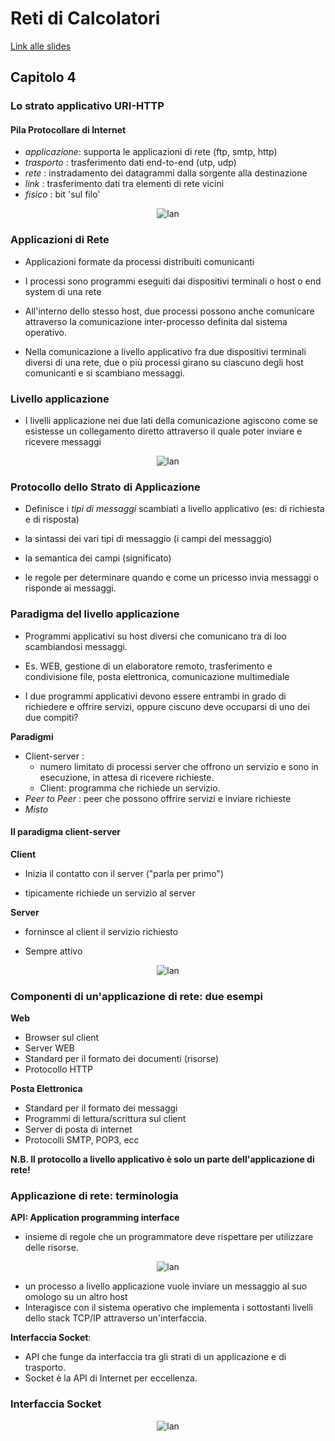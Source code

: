 # Reti di Calcolatori

[Link alle slides](https://elearning.di.unipi.it/pluginfile.php/76463/mod_resource/content/1/L02_StratoApplicativo_URI_HTTP.pdf)

## Capitolo 4

### Lo strato applicativo URI-HTTP

#### Pila Protocollare di Internet

- _applicazione_: supporta le applicazioni di rete (ftp, smtp, http)
- _trasporto_ : trasferimento dati end-to-end (utp, udp)
- _rete_ : instradamento dei datagrammi dalla sorgente alla destinazione
- _link_ : trasferimento dati tra elementi di rete vicini
- _fisico_ : bit 'sul filo'

<p align="center">
  <img src="./assets/rt4-1.png" alt="lan" />
</p>

### Applicazioni di Rete

- Applicazioni formate da processi distribuiti comunicanti

- I processi sono programmi eseguiti dai dispositivi terminali o host o end system di una rete

- All'interno dello stesso host, due processi possono anche comunicare attraverso la comunicazione inter-processo definita dal sistema operativo.

- Nella comunicazione a livello applicativo fra due dispositivi terminali diversi di una rete, due o più processi girano su ciascuno degli host comunicanti e si scambiano messaggi.

### Livello applicazione

- I livelli applicazione nei due lati della comunicazione agiscono come se esistesse un collegamento diretto attraverso il quale poter inviare e ricevere messaggi

<p align="center">
  <img src="./assets/rt4-2.png" alt="lan" />
</p>

### Protocollo dello Strato di Applicazione

- Definisce i _tipi di messaggi_ scambiati a livello applicativo (es: di richiesta e di risposta)

- la sintassi dei vari tipi di messaggio (i campi del messaggio)

- la semantica dei campi (significato)

- le regole per determinare quando e come un pricesso invia messaggi o risponde ai messaggi.

### Paradigma del livello applicazione

- Programmi applicativi su host diversi che comunicano tra di loo scambiandosi messaggi.

- Es. WEB, gestione di un elaboratore remoto, trasferimento e condivisione file, posta elettronica, comunicazione multimediale

- I due programmi applicativi devono essere entrambi in grado di richiedere e offrire servizi, oppure ciscuno deve occuparsi di uno dei due compiti?

**Paradigmi**

- Client-server :
  - numero limitato di processi server che offrono un servizio e sono in esecuzione, in attesa di ricevere richieste.
  - Client: programma che richiede un servizio.
- _Peer to Peer_ : peer che possono offrire servizi e inviare richieste
- _Misto_

#### Il paradigma client-server

**Client**

- Inizia il contatto con il server ("parla per primo")

- tipicamente richiede un servizio al server

**Server**

- forninsce al client il servizio richiesto

- Sempre attivo

<p align="center">
  <img src="./assets/rt4-3.png" alt="lan" />
</p>

### Componenti di un'applicazione di rete: due esempi

**Web**

- Browser sul client
- Server WEB
- Standard per il formato dei documenti (risorse)
- Protocollo HTTP

**Posta Elettronica**

- Standard per il formato dei messaggi
- Programmi di lettura/scrittura sul client
- Server di posta di internet
- Protocolli SMTP, POP3, ecc

**N.B. Il protocollo a livello applicativo è solo un parte dell'applicazione di rete!**

### Applicazione di rete: terminologia

**API: Application programming interface**

- insieme di regole che un programmatore deve rispettare per utilizzare delle risorse.

<p align="center">
  <img src="./assets/rt4-4.png" alt="lan" />
</p>

- un processo a livello applicazione vuole inviare un messaggio al suo omologo su un altro host
- Interagisce con il sistema operativo che implementa i sottostanti livelli dello stack TCP/IP attraverso un'interfaccia.

**Interfaccia Socket**:

- API che funge da interfaccia tra gli strati di un applicazione e di trasporto.
- Socket è la API di Internet per eccellenza.

### Interfaccia Socket

<p align="center">
  <img src="./assets/rt4-5.png" alt="lan" />
</p>

